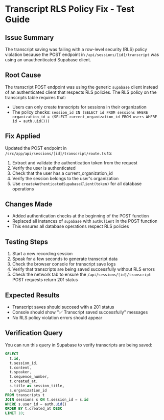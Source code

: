 # Transcript RLS Policy Fix - Test Guide

## Issue Summary
The transcript saving was failing with a row-level security (RLS) policy violation because the POST endpoint in `/api/sessions/[id]/transcript` was using an unauthenticated Supabase client.

## Root Cause
The transcript POST endpoint was using the generic `supabase` client instead of an authenticated client that respects RLS policies. The RLS policy on the transcripts table requires that:
- Users can only create transcripts for sessions in their organization
- The policy checks: `session_id IN (SELECT id FROM sessions WHERE organization_id = (SELECT current_organization_id FROM users WHERE id = auth.uid()))`

## Fix Applied
Updated the POST endpoint in `/src/app/api/sessions/[id]/transcript/route.ts` to:
1. Extract and validate the authentication token from the request
2. Verify the user is authenticated
3. Check that the user has a current_organization_id
4. Verify the session belongs to the user's organization
5. Use `createAuthenticatedSupabaseClient(token)` for all database operations

## Changes Made
- Added authentication checks at the beginning of the POST function
- Replaced all instances of `supabase` with `authClient` in the POST function
- This ensures all database operations respect RLS policies

## Testing Steps
1. Start a new recording session
2. Speak for a few seconds to generate transcript data
3. Check the browser console for transcript save logs
4. Verify that transcripts are being saved successfully without RLS errors
5. Check the network tab to ensure the `/api/sessions/[id]/transcript` POST requests return 201 status

## Expected Results
- Transcript saves should succeed with a 201 status
- Console should show "✅ Transcript saved successfully" messages
- No RLS policy violation errors should appear

## Verification Query
You can run this query in Supabase to verify transcripts are being saved:
```sql
SELECT 
  t.id,
  t.session_id,
  t.content,
  t.speaker,
  t.sequence_number,
  t.created_at,
  s.title as session_title,
  s.organization_id
FROM transcripts t
JOIN sessions s ON t.session_id = s.id
WHERE s.user_id = auth.uid()
ORDER BY t.created_at DESC
LIMIT 10;
```